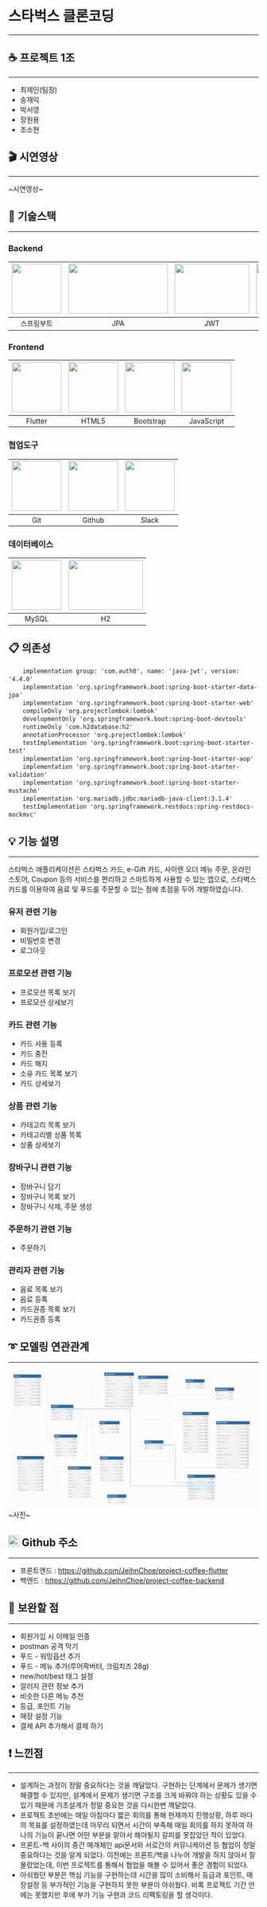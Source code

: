 # 스타벅스 클론코딩

---
## ☕ 프로젝트 1조

---
* 최제인(팀장)
* 송재익
* 박서영
* 장원용
* 조소현

## 🎬 시연영상

---
~시연영상~

## 🔧 기술스택

---
### Backend
| <img src="https://camo.githubusercontent.com/3999a4410efb4ef593d90394cc928b46dd00de7b65b2ad25eb2de65d920ac2ca/68747470733a2f2f626c6f672e6b616b616f63646e2e6e65742f646e2f634b744175512f62747241494f35667a43552f4e56576e5538556c684c39336b71383156653837754b2f696d672e706e67" width="100px" height="100px"></img><br/> | <img src="https://ckck803.github.io/images/springboot/spring-data-jpa/spring-data-jpa.png" width="200px" height="100px"></img><br/> | <img src="https://search.pstatic.net/common/?src=http%3A%2F%2Fblogfiles.naver.net%2FMjAyMjA5MDZfMjAz%2FMDAxNjYyNDAyMDUyMDIx.QYVAB0hFxWAgUxAVrizcqbRW7ASaWNt-Bmt6MRiOc_Ig.pntVJVRnv7Cduc027TCLc-swjdSv_WPJda_2-o95rbcg.PNG.zoloman316%2F%25BD%25BA%25C5%25A9%25B8%25B0%25BC%25A6_2022-09-06_%25BF%25C0%25C0%25FC_3.20.47.png&type=sc960_832" width="150px" height="100px"></img><br/> | <img src="https://search.pstatic.net/common/?src=http%3A%2F%2Fblogfiles.naver.net%2FMjAxOTA5MTdfMjkz%2FMDAxNTY4Njg4NjI2Mjg4.m_AfA1E7oBGMwTyQGaoeenA0oXMi1e4suXTImE2BjB4g.1B7qBiD4RlZqGlvi5Ptc5YGuOr6WYOzVAf-817_hNIkg.PNG.iciguide%2Fjava_%25283%2529.png&type=sc960_832" width="100px" height="100px"></img><br/> |
|:--------------------------------------------------------------------------------------------------------------------------------------------------------------------------------------------------------------------------------------------------------------------------------------------------------------------:|:-----------------------------------------------------------------------------------------------------------------------------------:|:------------------------------------------------------------------------------------------------------------------------------------------------------------------------------------------------------------------------------------------------------------------------------------------------------------------------------------------------------------------------------------:|:------------------------------------------------------------------------------------------------------------------------------------------------------------------------------------------------------------------------------------------------------------------------------------------------------------------:|
|                                                                          스프링부트                                                                                                                                                                                                                               |                                                                 JPA                                                                 |                                                                                                                                                                                         JWT                                                                                                                                                                                          |                                                                                                                                                        JAVA                                                                                                                                                        |

### Frontend
| <img src="https://blog.kakaocdn.net/dn/XsNHt/btrb3m0cuQb/62QmvGg1bUVrI5uZfcWEi1/img.png" width="100px" height="100px"></img><br/> | <img src="https://camo.githubusercontent.com/9f334b690436559ff047a3a47f0f009eefe7e107b381856fe546b653199a5eb3/68747470733a2f2f626c6f672e6b616b616f63646e2e6e65742f646e2f636a356d4c4c2f627472414a534d517434332f796670546e693031685a6772764b486d5564566a6b312f696d672e706e67" width="100px" height="100px"></img><br/> | <img src="https://camo.githubusercontent.com/5b1ef0377c093eec1bd597ed30d4708dd953be9d2e7ee23698f72ad70653ff9a/68747470733a2f2f626c6f672e6b616b616f63646e2e6e65742f646e2f62694a746d382f627472414766575543456d2f774c7638503947754a5035355049304157784f7953312f696d672e706e67" width="100px" height="100px"></img><br/> | <img src="https://camo.githubusercontent.com/1edb9b7dabad9fbc66d37ecfaca102ee87ad6f874fbbcdbcf1df3fba12271e6e/68747470733a2f2f626c6f672e6b616b616f63646e2e6e65742f646e2f6d335068632f62747241476742734b626d2f464e59706b684972567765555545483468357473574b2f696d672e706e67" width="100px" height="100px"></img><br/> |
|:---------------------------------------------------------------------------------------------------------------------------------:|:--------------------------------------------------------------------------------------------------------------------------------------------------------------------------------------------------------------------------------------------------------------------------------------------------------------------:|:--------------------------------------------------------------------------------------------------------------------------------------------------------------------------------------------------------------------------------------------------------------------------------------------------------------------:|:--------------------------------------------------------------------------------------------------------------------------------------------------------------------------------------------------------------------------------------------------------------------------------------------------------------------:|
|                                                              Flutter                                                              |                                                                                                                                                        HTML5                                                                                                                                                         |                                                                                                                                                      Bootstrap                                                                                                                                                       |                                                                                                                                                      JavaScript                                                                                                                                                      |

### 협업도구
| <img src="https://camo.githubusercontent.com/9f4962a9df26f0d4ebc56d2ddd17e9f2acb2325313cf2a13402f07f37fc204ac/68747470733a2f2f626c6f672e6b616b616f63646e2e6e65742f646e2f65796a66724e2f627472414b7658563052412f7a6b797974646b5a793745536438356b6e59524471312f696d672e706e67" width="100px" height="100px"></img><br/> |<img src="https://camo.githubusercontent.com/0d8a5ad50a91a0e8e5e4dde9d0a8ddfae5156a2f876612132c2bbc00702fc623/68747470733a2f2f626c6f672e6b616b616f63646e2e6e65742f646e2f6d454b39742f62747241486a78575a58332f694547494c6d32725753724f4b7366696c6d505541312f696d672e706e67" width="100px" height="100px"></img><br/> | <img src="https://yt3.googleusercontent.com/ytc/APkrFKbk79-jRcRROGxrznTM05GfdLQkUU2yv2PssnK4hw=s900-c-k-c0x00ffffff-no-rj" width="100px" height="100px"></img><br/> |
|:--------------------------------------------------------------------------------------------------------------------------------------------------------------------------------------------------------------------------------------------------------------------------------------------------------------------:|:------------------------------------------------------------------------------------------------------------------------------------------------------------------------------------------------------------------------------------------------------------------------------------------------------------------:|:-------------------------------------------------------------------------------------------------------------------------------------------------------------:|
|                                                                                                                                                         Git                                                                                                                                                          |                                                                                                                                                       Github                                                                                                                                                       |                                                                             Slack                                                                             |

### 데이터베이스
| <img src="https://camo.githubusercontent.com/5de802c1956f1b75f79e391cc4965d004d29c28ee83771d0fd889f985bb1d165/68747470733a2f2f626c6f672e6b616b616f63646e2e6e65742f646e2f6363596d6d662f6274724147664a6f73776e2f6756714c4a6b45557136576759314d774f456f7044312f696d672e706e67" width="100px" height="100px"></img><br/> | <img src="https://dbdb.io/media/twitter/h2.png" width="150px" height="100px"></img><br/> |
|:--------------------------------------------------------------------------------------------------------------------------------------------------------------------------------------------------------------------------------------------------------------------------------------------------------------------:|:----------------------------------------------------------------------------------------:|
|                                                                                                                                                        MySQL                                                                                                                                                         |                                            H2                                            |

## 📋 의존성 
```agsl
    implementation group: 'com.auth0', name: 'java-jwt', version: '4.4.0'
    implementation 'org.springframework.boot:spring-boot-starter-data-jpa'
    implementation 'org.springframework.boot:spring-boot-starter-web'
    compileOnly 'org.projectlombok:lombok'
    developmentOnly 'org.springframework.boot:spring-boot-devtools'
    runtimeOnly 'com.h2database:h2'
    annotationProcessor 'org.projectlombok:lombok'
    testImplementation 'org.springframework.boot:spring-boot-starter-test'
    implementation 'org.springframework.boot:spring-boot-starter-aop'
    implementation 'org.springframework.boot:spring-boot-starter-validation'
    implementation 'org.springframework.boot:spring-boot-starter-mustache'
    implementation 'org.mariadb.jdbc:mariadb-java-client:3.1.4'
    testImplementation 'org.springframework.restdocs:spring-restdocs-mockmvc'
```

## 💡 기능 설명

---
스타벅스 애플리케이션은 스타벅스 카드, e-Gift 카드,
사이렌 오더 메뉴 주문, 온라인 스토어, Coupon 등의 서비스를 편리하고 스마트하게 사용할 수 있는 앱으로, 스타벅스 카드를 이용하여 음료 및 푸드를 주문할 수 있는 점에 초점을 두어 개발하였습니다.


### 유저 관련 기능
* 회원가입/로그인
* 비밀번호 변경
* 로그아웃

### 프로모션 관련 기능
* 프로모션 목록 보기
* 프로모션 상세보기

### 카드 관련 기능
* 카드 사용 등록
* 카드 충전
* 카드 해지
* 소유 카드 목록 보기
* 카드 상세보기

### 상품 관련 기능
* 카테고리 목록 보기
* 카테고리별 상품 목록
* 상품 상세보기

### 장바구니 관련 기능
* 장바구니 담기
* 장바구니 목록 보기
* 장바구니 삭제, 주문 생성

### 주문하기 관련 기능
* 주문하기

### 관리자 관련 기능
* 음료 목록 보기
* 음료 등록
* 카드권종 목록 보기
* 카드권종 등록

## ➰ 모델링 연관관계

---
![img.png](img.png)~사진~

## <img src="https://camo.githubusercontent.com/0d8a5ad50a91a0e8e5e4dde9d0a8ddfae5156a2f876612132c2bbc00702fc623/68747470733a2f2f626c6f672e6b616b616f63646e2e6e65742f646e2f6d454b39742f62747241486a78575a58332f694547494c6d32725753724f4b7366696c6d505541312f696d672e706e67" width="22px" height="22px"></img>  Github 주소

---
* 프론트엔드 : https://github.com/JeihnChoe/project-coffee-flutter
* 백엔드 : https://github.com/JeihnChoe/project-coffee-backend 

## 🔨 보완할 점

---
* 회원가입 시 이메일 인증
* postman 공격 막기
* 푸드 - 워밍옵션 추가
* 푸드 - 메뉴 추가(루어팍버터, 크림치즈 28g)
* new/hot/best 태그 설정
* 알러지 관련 정보 추가
* 비슷한 다른 메뉴 추천
* 등급, 포인트 기능
* 매장 설정 기능
* 결제 API 추가해서 결제 하기

## ❗ 느낀점

---
* 설계하는 과정이 정말 중요하다는 것을 깨달았다. 구현하는 단계에서 문제가 생기면 해결할 수 있지만, 
설계에서 문제가 생기면 구조를 크게 바꿔야 하는 상황도 있을 수 있기 때문에 기초설계가 정말 중요한 것을 다시한번 깨달았다.
* 프로젝트 초반에는 매일 아침마다 짧은 회의를 통해 현재까지 진행상황, 하루 마다의 목표를 설정하였는데 마무리 되면서 시간이 부족해 매일 
회의를 하지 못하여 하나의 기능이 끝나면 어떤 부분을 맡아서 해야될지 갈피를 못잡았던 적이 있었다.
* 프론트-백 사이의 중간 매개체인 api문서와 서로간의 커뮤니케이션 등 협업이 정말 중요하다는 것을 알게 되었다. 이전에는 
프론트/백을 나누어 개발을 하지 않아서 잘 몰랐었는데, 이번 프로젝트를 통해서 협업을 해볼 수 있어서 좋은 경험이 되었다.
* 아쉬웠던 부분은 핵심 기능을 구현하는데 시간을 많이 소비해서 등급과 포인트, 매장설정 등 부가적인 기능을 구현하지 못한 부분이 아쉬웠다.
비록 프로젝트 기간 안에는 못했지만 후에 부가 기능 구현과 코드 리팩토링을 할 생각이다.

